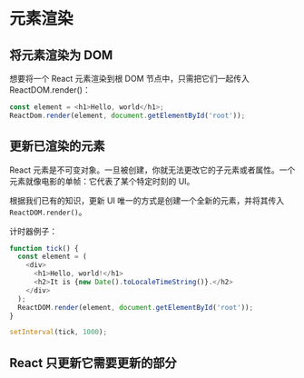 # 元素渲染

## 将元素渲染为 DOM

想要将一个 React 元素渲染到根 DOM 节点中，只需把它们一起传入 ReactDOM.render()：

```js
const element = <h1>Hello, world</h1>;
ReactDom.render(element, document.getElementById('root'));
```

## 更新已渲染的元素

React 元素是不可变对象。一旦被创建，你就无法更改它的子元素或者属性。一个元素就像电影的单帧：它代表了某个特定时刻的 UI。

根据我们已有的知识，更新 UI 唯一的方式是创建一个全新的元素，并将其传入 `ReactDOM.render()`。

计时器例子：

```js
function tick() {
  const element = (
    <div>
      <h1>Hello, world!</h1>
      <h2>It is {new Date().toLocaleTimeString()}.</h2>
    </div>
  );
  ReactDOM.render(element, document.getElementById('root'));
}

setInterval(tick, 1000);
```

## React 只更新它需要更新的部分
